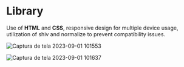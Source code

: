 # Library

Use of **HTML** and **CSS**, responsive design for multiple device usage, utilization of shiv and normalize to prevent compatibility issues.
 
![Captura de tela 2023-09-01 101553](https://github.com/thiagoeduardoc/Library/assets/107377153/293d3290-495e-4bcb-8470-fd576cc75b01)


![Captura de tela 2023-09-01 101637](https://github.com/thiagoeduardoc/Library/assets/107377153/1651624e-6608-4abb-bb27-b8ba52006665)
